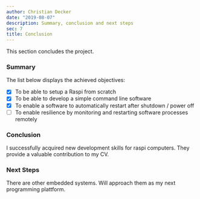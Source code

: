 ```yaml
---
author: Christian Decker
date: "2019-08-07"
description: Summary, conclusion and next steps
sec: 7
title: Conclusion
---
```


This section concludes the project.

### Summary

The list below displays the achieved objectives:

* [x] To be able to setup a Raspi from scratch
* [x] To be able to develop a simple command line software
* [x] To enable a software to automatically restart after shutdown / power off
* [ ] To enable resilience by monitoring and restarting software processes remotely

### Conclusion

I successfully acquired new development skills for raspi computers. They provide a valuable contribution to my CV.

### Next Steps

There are other embedded systems. Will approach them as my next programming plattform. 




